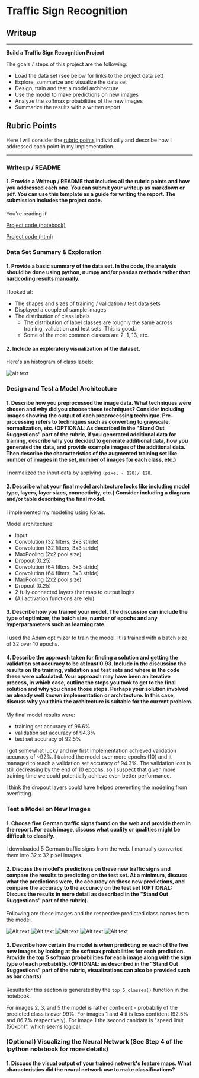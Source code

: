 # **Traffic Sign Recognition** 

## Writeup


---

**Build a Traffic Sign Recognition Project**

The goals / steps of this project are the following:
* Load the data set (see below for links to the project data set)
* Explore, summarize and visualize the data set
* Design, train and test a model architecture
* Use the model to make predictions on new images
* Analyze the softmax probabilities of the new images
* Summarize the results with a written report


## Rubric Points
Here I will consider the [rubric points](https://review.udacity.com/#!/rubrics/481/view) individually and describe how I addressed each point in my implementation.  

---
### Writeup / README

#### 1. Provide a Writeup / README that includes all the rubric points and how you addressed each one. You can submit your writeup as markdown or pdf. You can use this template as a guide for writing the report. The submission includes the project code.

You're reading it!

[Project code (notebook)](https://github.com/tongwang01/CarND-Traffic-Sign-Classifier-Project/blob/master/Traffic_Sign_Classifier-TongAnswer.ipynb)

[Project code (html)](https://github.com/tongwang01/CarND-Traffic-Sign-Classifier-Project/blob/master/Traffic_Sign_Classifier-TongAnswer.html)

### Data Set Summary & Exploration

#### 1. Provide a basic summary of the data set. In the code, the analysis should be done using python, numpy and/or pandas methods rather than hardcoding results manually.

I looked at:
- The shapes and sizes of training / validation / test data sets
- Displayed a couple of sample images
- The distribution of class labels  
    * The distribution of label classes are roughly the same across training, validation and test sets. This is good.
    * Some of the most common classes are 2, 1, 13, etc.

#### 2. Include an exploratory visualization of the dataset.

Here's an histogram of class labels:

![alt text](./label_distribution.png)

### Design and Test a Model Architecture

#### 1. Describe how you preprocessed the image data. What techniques were chosen and why did you choose these techniques? Consider including images showing the output of each preprocessing technique. Pre-processing refers to techniques such as converting to grayscale, normalization, etc. (OPTIONAL: As described in the "Stand Out Suggestions" part of the rubric, if you generated additional data for training, describe why you decided to generate additional data, how you generated the data, and provide example images of the additional data. Then describe the characteristics of the augmented training set like number of images in the set, number of images for each class, etc.)

I normalized the input data by applying `(pixel - 128)/ 128`.

#### 2. Describe what your final model architecture looks like including model type, layers, layer sizes, connectivity, etc.) Consider including a diagram and/or table describing the final model.

I implemented my modeling using Keras.

Model architecture:
* Input
* Convolution (32 filters, 3x3 stride)
* Convolution (32 filters, 3x3 stride)
* MaxPooling (2x2 pool size)
* Dropout (0.25)
* Convolution (64 filters, 3x3 stride)
* Convolution (64 filters, 3x3 stride)
* MaxPooling (2x2 pool size)
* Dropout (0.25)
* 2 fully connected layers that map to output logits
* (All activation functions are relu)



 


#### 3. Describe how you trained your model. The discussion can include the type of optimizer, the batch size, number of epochs and any hyperparameters such as learning rate.

I used the Adam optimizer to train the model. It is trained with a batch size of 32 over 10 epochs.

#### 4. Describe the approach taken for finding a solution and getting the validation set accuracy to be at least 0.93. Include in the discussion the results on the training, validation and test sets and where in the code these were calculated. Your approach may have been an iterative process, in which case, outline the steps you took to get to the final solution and why you chose those steps. Perhaps your solution involved an already well known implementation or architecture. In this case, discuss why you think the architecture is suitable for the current problem.

My final model results were:
* training set accuracy of 96.6%
* validation set accuracy of 94.3%
* test set accuracy of 92.5%

I got somewhat lucky and my first implementation achieved validation accuracy of ~92%. I trained the model over more epochs (10) and it managed to reach a validation set accuracy of 94.3%. The validation loss is still decreasing by the end of 10 epochs, so I suspect that given more training time we could potentially achieve even better performance. 

I think the dropout layers could have helped preventing the modeling from overfitting.


### Test a Model on New Images

#### 1. Choose five German traffic signs found on the web and provide them in the report. For each image, discuss what quality or qualities might be difficult to classify.

I downloaded 5 German traffic signs from the web. I manually converted them into 32 x 32 pixel images. 
#### 2. Discuss the model's predictions on these new traffic signs and compare the results to predicting on the test set. At a minimum, discuss what the predictions were, the accuracy on these new predictions, and compare the accuracy to the accuracy on the test set (OPTIONAL: Discuss the results in more detail as described in the "Stand Out Suggestions" part of the rubric).

Following are these images and the respective predicted class names from the model.

![Alt text](./results/image1.jpg)
![Alt text](./results/image2.jpg)
![Alt text](./results/image3.jpg)
![Alt text](./results/image4.jpg)
![Alt text](./results/image5.jpg)


#### 3. Describe how certain the model is when predicting on each of the five new images by looking at the softmax probabilities for each prediction. Provide the top 5 softmax probabilities for each image along with the sign type of each probability. (OPTIONAL: as described in the "Stand Out Suggestions" part of the rubric, visualizations can also be provided such as bar charts)

Results for this section is generated by the `top_5_classes()` function in the notebook.

For images 2, 3, and 5 the model is rather confident - probabiliy of the predicted class is over 99%. For images 1 and 4 it is less confident (92.5% and 86.7% respectively). For image 1 the second canidate is "speed limit (50kph)", which seems logical.

### (Optional) Visualizing the Neural Network (See Step 4 of the Ipython notebook for more details)
#### 1. Discuss the visual output of your trained network's feature maps. What characteristics did the neural network use to make classifications?


